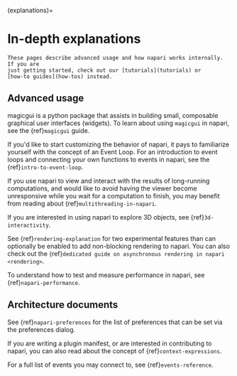 (explanations)=
# In-depth explanations

```{note}
These pages describe advanced usage and how napari works internally. If you are
just getting started, check out our [tutorials](tutorials) or
[how-to guides](how-tos) instead.
```

## Advanced usage

magicgui is a python package that assists in building small, composable
graphical user interfaces (widgets). To learn about using `magicgui` in napari,
see the {ref}`magicgui` guide.

If you'd like to start customizing the behavior of napari, it pays to
familiarize yourself with the concept of an Event Loop. For an introduction to
event loops and connecting your own functions to events in napari, see the
{ref}`intro-to-event-loop`.

If you use napari to view and interact with the results of long-running
computations, and would like to avoid having the viewer become unresponsive
while you wait for a computation to finish, you may benefit from reading about
{ref}`multithreading-in-napari`.

If you are interested in using napari to explore 3D objects, see {ref}`3d-interactivity`.

See {ref}`rendering-explanation` for two experimental features than can
optionally be enabled to add non-blocking rendering to napari. You can also
check out the {ref}`dedicated guide on asynchronous rendering in napari <rendering>`.

To understand how to test and measure performance in napari, see {ref}`napari-performance`.

## Architecture documents

See {ref}`napari-preferences` for the list of preferences that can be set via
the preferences dialog.

If you are writing a plugin manifest, or are interested in contributing to
napari, you can also read about the concept of {ref}`context-expressions`.

For a full list of events you may connect to, see {ref}`events-reference`.
